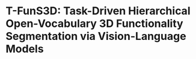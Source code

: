 # T-FunS3D: Task-Driven Hierarchical Open-Vocabulary 3D Functionality Segmentation via Vision-Language Models
